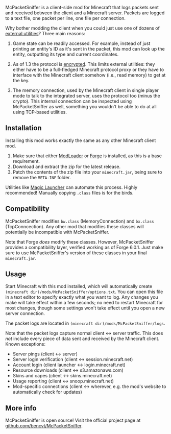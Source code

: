 McPacketSniffer is a client-side mod for Minecraft that logs packets sent and
received between the client and a Minecraft server. Packets are logged to a text
file, one packet per line, one file per connection.

Why bother modding the client when you could just use one of dozens of
[external utilities](http://mc.kev009.com/Utility_List)? Three main reasons:

1.  Game state can be readily accessed. For example, instead of just printing an
    entity's ID as it's sent in the packet, this mod can look up the entity,
    outputting its type and current coordinates.

2.  As of 1.3 the protocol is [encrypted](http://mc.kev009.com/Protocol_Encryption).
    This limits external utilities: they either have to be a full-fledged
    Minecraft protocol proxy or they have to interface with the Minecraft client
    somehow (i.e., read memory) to get at the key.

3.  The memory connection, used by the Minecraft client in single player mode to
    talk to the integrated server, uses the protocol too (minus the crypto).
    This internal connection can be inspected using McPacketSniffer as well,
    something you wouldn't be able to do at all using TCP-based utilities.

## Installation

Installing this mod works exactly the same as any other Minecraft client mod.

1.  Make sure that either [ModLoader](http://www.minecraftforum.net/topic/75440-modloader/)
    or [Forge](http://www.minecraftforge.net/forum/) is installed, as this is a
    base requirement.
2.  Download and extract the zip for the latest release.
3.  Patch the contents of the zip file into your `minecraft.jar`, being sure to
    remove the `META-INF` folder.

Utilities like [Magic Launcher](http://www.minecraftforum.net/topic/939149-/)
can automate this process. Highly recommended! Manually copying `.class` files
is for the birds.

## Compatibility

McPacketSniffer modifies `bw.class` (MemoryConnection) and `bx.class`
(TcpConncection). Any other mod that modifies these classes will potentially be
incompatible with McPacketSniffer.

Note that Forge *does* modify these classes. However, McPacketSniffer provides a
compatibility layer, verified working as of Forge 6.0.1. Just make sure to use
McPacketSniffer's version of these classes in your final `minecraft.jar`.

## Usage

Start Minecraft with this mod installed, which will automatically create
`(minecraft dir)/mods/McPacketSniffer/options.txt`. You can open this file in a
text editor to specify exactly what you want to log. Any changes you make will
take effect within a few seconds; no need to restart Minecraft for most changes,
though some settings won't take effect until you open a new server connection.

The packet logs are located in `(minecraft dir)/mods/McPacketSniffer/logs`.

Note that the packet logs capture normal client <-> server traffic. This does
*not* include every piece of data sent and received by the Minecraft client.
Known exceptions:

 *  Server pings (client <-> server)
 *  Server login verification (client <-> session.minecraft.net)
 *  Account login (client launcher <-> login.minecraft.net)
 *  Resource downloads (client <-> s3.amazonaws.com)
 *  Skins and capes (client <-> skins.minecraft.net)
 *  Usage reporting (client <-> snoop.minecraft.net)
 *  Mod-specific connections (client <-> wherever, e.g. the mod's website to
    automatically check for updates)

## More info

McPacketSniffer is open source! Visit the official project page at
[github.com/bencvt/McPacketSniffer](https://github.com/bencvt/McPacketSniffer).
